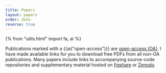 ```yaml
---
title: Papers
layout: papers
order: date
reverse: true
---
```


{% from "utils.html" import fa, ai %}

Publications marked with a {{ai("open-access")}} are
[open-access (OA)](https://en.wikipedia.org/wiki/Open_access).
I have made available links for you to download free PDFs from all non-OA
publications.
Many papers include links to accompanying source-code repositories and
supplementary material hosted on [figshare](http://figshare.com) or
[Zenodo](http://zenodo.org).
